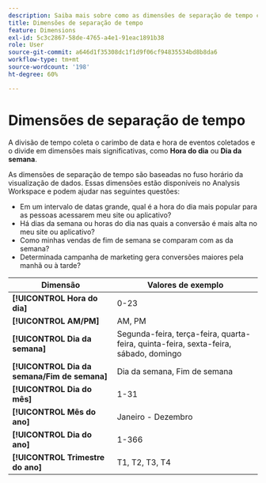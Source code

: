 ```yaml
---
description: Saiba mais sobre como as dimensões de separação de tempo capturam o carimbo de data e hora de eventos coletados e os dividem em dimensões mais significativas, como Hora do dia ou Dia da semana.
title: Dimensões de separação de tempo
feature: Dimensions
exl-id: 5c3c2867-58de-4765-a4e1-91eac1891b38
role: User
source-git-commit: a646d1f35308dc1f1d9f06cf94835534bd8b8da6
workflow-type: tm+mt
source-wordcount: '198'
ht-degree: 60%

---
```


# Dimensões de separação de tempo

A divisão de tempo coleta o carimbo de data e hora de eventos coletados e o divide em dimensões mais significativas, como **Hora do dia** ou **Dia da semana**.

As dimensões de separação de tempo são baseadas no fuso horário da visualização de dados. Essas dimensões estão disponíveis no Analysis Workspace e podem ajudar nas seguintes questões:

* Em um intervalo de datas grande, qual é a hora do dia mais popular para as pessoas acessarem meu site ou aplicativo?
* Há dias da semana ou horas do dia nas quais a conversão é mais alta no meu site ou aplicativo?
* Como minhas vendas de fim de semana se comparam com as da semana?
* Determinada campanha de marketing gera conversões maiores pela manhã ou à tarde?

| Dimensão | Valores de exemplo |
|--- |--- |
| **[!UICONTROL Hora do dia]** | 0-23 |
| **[!UICONTROL AM/PM]** | AM, PM |
| **[!UICONTROL Dia da semana]** | Segunda-feira, terça-feira, quarta-feira, quinta-feira, sexta-feira, sábado, domingo |
| **[!UICONTROL Dia da semana/Fim de semana]** | Dia da semana, Fim de semana |
| **[!UICONTROL Dia do mês]** | 1-31 |
| **[!UICONTROL Mês do ano]** | Janeiro - Dezembro |
| **[!UICONTROL Dia do ano]** | 1-366 |
| **[!UICONTROL Trimestre do ano]** | T1, T2, T3, T4 |
